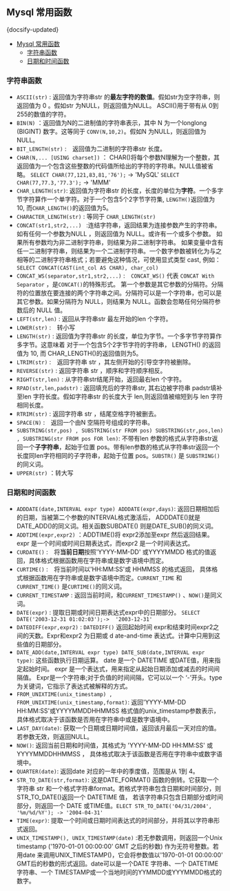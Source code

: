 ## Mysql 常用函数
{docsify-updated}

- [Mysql 常用函数](#mysql-常用函数)
	- [字符串函数](#字符串函数)
	- [日期和时间函数](#日期和时间函数)


### 字符串函数

+ `ASCII(str)` : 返回值为字符串str 的**最左字符的数值**。假如str为空字符串，则返回值为 0 。假如str 为NULL，则返回值为NULL。 ASCII()用于带有从 0到255的数值的字符。
+ `BIN(N)` ：返回值为N的二进制值的字符串表示，其中 N 为一个longlong (BIGINT) 数字。这等同于 `CONV(N,10,2)`。假如N 为NULL，则返回值为 NULL。
+ `BIT_LENGTH(str)` :　返回值为二进制的字符串str 长度。
+ `CHAR(N,... [USING charset])` ： CHAR()将每个参数N理解为一个整数，其返回值为一个包含这些整数的代码值所给出的字符的字符串。NULL值被省略。
	`SELECT CHAR(77,121,83,81,'76');` -> 'MySQL'
	`SELECT CHAR(77,77.3,'77.3');` -> 'MMM'
+ `CHAR_LENGTH(str)`: 返回值为字符串str 的长度，长度的单位为**字符**。一个多字节字符算作一个单字符。对于一个包含5个2字节字符集, `LENGTH()`返回值为 10, 而`CHAR_LENGTH()`的返回值为5。
+ `CHARACTER_LENGTH(str)` : 等同于 `CHAR_LENGTH(str)`
+ `CONCAT(str1,str2,...) ` :连结字符串，返回结果为连接参数产生的字符串。如有任何一个参数为NULL ，则返回值为 NULL。或许有一个或多个参数。 如果所有参数均为非二进制字符串，则结果为非二进制字符串。 如果变量中含有任一二进制字符串，则结果为一个二进制字符串。一个数字参数被转化为与之相等的二进制字符串格式；若要避免这种情况，可使用显式类型 cast, 例如： `SELECT CONCAT(CAST(int_col AS CHAR), char_col)`
+ `CONCAT_WS(separator,str1,str2,...)` :　`CONCAT_WS()` 代表 `CONCAT With Separator` ，是`CONCAT()`的特殊形式。 第一个参数是其它参数的分隔符。分隔符的位置放在要连接的两个字符串之间。分隔符可以是一个字符串，也可以是其它参数。如果分隔符为 NULL，则结果为 NULL。函数会忽略任何分隔符参数后的 NULL 值。
+ `LEFT(str,len)` : 返回从字符串str 最左开始的len 个字符。
+ `LOWER(str)` :　转小写
+ `LENGTH(str)` : 返回值为字符串str 的长度，单位为字节。一个多字节字符算作多字节。这意味着 对于一个包含5个2字节字符的字符串， LENGTH() 的返回值为 10, 而 CHAR_LENGTH()的返回值则为5。
+ `LTRIM(str)` :　返回字符串 str ，其左侧开始的引导空字符被删除。
+ `REVERSE(str)` : 返回字符串 str ，顺序和字符顺序相反。
+ `RIGHT(str,len)` : 从字符串str结尾开始，返回最右len 个字符。
+ `RPAD(str,len,padstr)` : 返回填充后的字符串str, 其右边被字符串 padstr填补至len 字符长度。假如字符串str 的长度大于 len,则返回值被缩短到与 len 字符相同长度。
+ `RTRIM(str)` : 返回字符串 str ，结尾空格字符被删去。
+ `SPACE(N)` :　返回一个由N 空隔符号组成的字符串。
+ `SUBSTRING(str,pos) , SUBSTRING(str FROM pos) SUBSTRING(str,pos,len) , SUBSTRING(str FROM pos FOR len)`: 不带有len 参数的格式从字符串str返回一个**子字符串**，起始于位置 pos。带有len参数的格式从字符串str返回一个长度同len字符相同的子字符串，起始于位置 pos。`SUBSTR()` 是 `SUBSTRING()`的同义词。
+ `UPPER(str)` ：转大写

### 日期和时间函数
+ `ADDDATE(date,INTERVAL expr type) ADDDATE(expr,days)`: 返回日期相加后的日期，当被第二个参数的INTERVAL格式激活后， ADDDATE()就是DATE_ADD()的同义词。相关函数SUBDATE() 则是DATE_SUB()的同义词。
+ `ADDTIME(expr,expr2)` ：ADDTIME()将 expr2添加至expr 然后返回结果。 expr 是一个时间或时间日期表达式，而expr2 是一个时间表达式。
+ `CURDATE()` :　将**当前日期**按照'YYYY-MM-DD' 或YYYYMMDD 格式的值返回，具体格式根据函数用在字符串或是数字语境中而定。
+ `CURTIME()` :　将当前时间以'HH:MM:SS'或 HHMMSS 的格式返回， 具体格式根据函数用在字符串或是数字语境中而定。`CURRENT_TIME` 和`CURRENT_TIME()` 是`CURTIME()`的同义词。
+ `CURRENT_TIMESTAMP` : 返回当前时间，和`CURRENT_TIMESTAMP()` 、`NOW()`是同义词。
+ `DATE(expr)` : 提取日期或时间日期表达式expr中的日期部分。 `SELECT DATE('2003-12-31 01:02:03');->  '2003-12-31'`
+ `DATEDIFF(expr,expr2)` : `DATEDIFF()` 返回起始时间 expr和结束时间expr2之间的天数。Expr和expr2 为日期或 d ate-and-time 表达式。计算中只用到这些值的日期部分。
+ `DATE_ADD(date,INTERVAL expr type) DATE_SUB(date,INTERVAL expr type)`: 这些函数执行日期运算。 date 是一个 DATETIME 或DATE值，用来指定起始时间。 expr 是一个表达式，用来指定从起始日期添加或减去的时间间隔值。  Expr是一个字符串;对于负值的时间间隔，它可以以一个 ‘-’开头。type 为关键词，它指示了表达式被解释的方式。 
+ `FROM_UNIXTIME(unix_timestamp) , FROM_UNIXTIME(unix_timestamp,format)`: 返回'YYYY-MM-DD HH:MM:SS'或YYYYMMDDHHMMSS 格式值的unix_timestamp参数表示，具体格式取决于该函数是否用在字符串中或是数字语境中。
+ `LAST_DAY(date)`: 获取一个日期或日期时间值，返回该月最后一天对应的值。若参数无效，则返回NULL。
+ `NOW()`: 返回当前日期和时间值，其格式为 'YYYY-MM-DD HH:MM:SS' 或YYYYMMDDHHMMSS ， 具体格式取决于该函数是否用在字符串中或数字语境中。
+ `QUARTER(date)`: 返回date 对应的一年中的季度值，范围是从 1到 4。
+ `STR_TO_DATE(str,format)`: 这是DATE_FORMAT() 函数的倒转。它获取一个字符串 str 和一个格式字符串format。若格式字符串包含日期和时间部分，则 STR_TO_DATE()返回一个 DATETIME 值， 若该字符串只包含日期部分或时间部分，则返回一个 DATE 或TIME值。`ELECT STR_TO_DATE('04/31/2004', '%m/%d/%Y'); -> '2004-04-31'`
+ `TIME(expr)`: 提取一个时间或日期时间表达式的时间部分，并将其以字符串形式返回。
+ `UNIX_TIMESTAMP(), UNIX_TIMESTAMP(date)` :若无参数调用，则返回一个Unix timestamp ('1970-01-01 00:00:00' GMT 之后的秒数) 作为无符号整数。若用date 来调用UNIX_TIMESTAMP()，它会将参数值以'1970-01-01 00:00:00' GMT后的秒数的形式返回。date可以是一个DATE 字符串、一个 DATETIME字符串、一个 TIMESTAMP或一个当地时间的YYMMDD或YYYMMDD格式的数字。